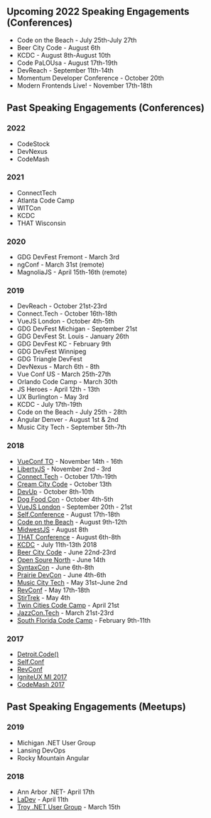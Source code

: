 ## Upcoming 2022 Speaking Engagements (Conferences)
* Code on the Beach - July 25th-July 27th
* Beer City Code - August 6th
* KCDC - August 8th-August 10th
* Code PaLOUsa - August 17th-19th
* DevReach - September 11th-14th
* Momentum Developer Conference - October 20th
* Modern Frontends Live! - November 17th-18th

## Past Speaking Engagements (Conferences)
### 2022
* CodeStock
* DevNexus
* CodeMash

### 2021
* ConnectTech
* Atlanta Code Camp
* WITCon
* KCDC
* THAT Wisconsin

### 2020
* GDG DevFest Fremont - March 3rd
* ngConf - March 31st (remote)
* MagnoliaJS - April 15th-16th (remote)

### 2019
* DevReach - October 21st-23rd
* Connect.Tech - October 16th-18th
* VueJS London - October 4th-5th
* GDG DevFest Michigan - September 21st
* GDG DevFest St. Louis - January 26th
* GDG DevFest KC - February 9th
* GDG DevFest Winnipeg
* GDG Triangle DevFest
* DevNexus - March 6th - 8th
* Vue Conf US - March 25th-27th
* Orlando Code Camp - March 30th
* JS Heroes - April 12th - 13th
* UX Burlington - May 3rd
* KCDC - July 17th-19th
* Code on the Beach - July 25th - 28th
* Angular Denver - August 1st & 2nd
* Music City Tech - September 5th-7th

### 2018
* [VueConf TO](https://vuetoronto.com/) - November 14th - 16th
* [LibertyJS](https://libertyjs.com/) - November 2nd - 3rd
* [Connect.Tech](http://connect.tech/) - October 17th-19th
* [Cream City Code](https://www.creamcitycode.com/) - October 13th
* [DevUp](http://devupconf.org/) - October 8th-10th
* [Dog Food Con](http://dogfoodcon.com/) - October 4th-5th
* [VueJS London](https://vuejs.london/) - September 20th - 21st
* [Self.Conference](http://selfconference.org/) - August 17th-18th
* [Code on the Beach](https://www.codeonthebeach.com/) - August 9th-12th
* [MidwestJS](https://www.midwestjs.com) - August 8th
* [THAT Conference](https://www.thatconference.com/) - August 6th-8th
* [KCDC](http://www.kcdc.info/) - July 11th-13th 2018
* [Beer City Code](http://beercitycode.com/) - June 22nd-23rd
* [Open Soure North](https://opensourcenorth.com/) - June 14th
* [SyntaxCon](https://2018.syntaxcon.com/) - June 6th-8th
* [Prairie DevCon](http://www.prairiedevcon.com/) - June 4th-6th
* [Music City Tech](http://www.musiccitytech.com/) - May 31st–June 2nd
* [RevConf](http://revolutionconf.com/) - May 17th-18th
* [StirTrek](https://stirtrek.com/) - May 4th
* [Twin Cities Code Camp](https://twincitiescodecamp.com/#/home) - April 21st
* [JazzCon.Tech](http://jazzcon.tech/) - March 21st-23rd
* [South Florida Code Camp](http://www.fladotnet.com/codecamp/Home.aspx/Home.aspx) - February 9th-11th

### 2017
* [Detroit.Code()](https://detroitcode.amegala.com/)
* [Self.Conf](http://selfconference.org/)
* [RevConf](http://revolutionconf.com/)
* [IgniteUX MI 2017](http://www.igniteuxmi.com/)
* [CodeMash 2017](http://www.codemash.org)

## Past Speaking Engagements (Meetups)
### 2019
* Michigan .NET User Group
* Lansing DevOps
* Rocky Mountain Angular

### 2018
* Ann Arbor .NET- April 17th
* [LaDev](https://www.meetup.com/ladevmi/events/248204469/) - April 11th
* [Troy .NET User Group]() - March 15th

